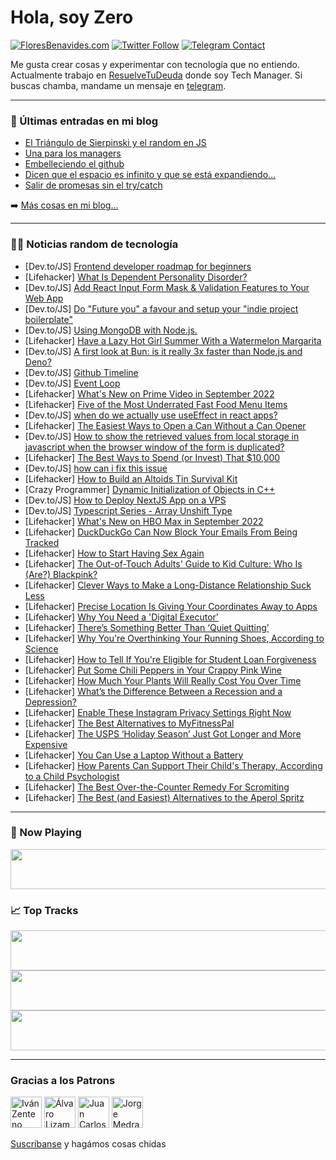 # Hola, soy Zero

[![FloresBenavides.com](https://img.shields.io/website?down_message=oops&label=MiBlog&style=for-the-badge&up_message=online&url=https%3A%2F%2Ffloresbenavides.com)](https://floresbenavides.com) [![Twitter Follow](https://img.shields.io/twitter/follow/ZeroDragon?color=%231DA1F2&label=Follow&logo=twitter&logoColor=ffffff&style=for-the-badge)](https://twitter.com/zerodragon) [![Telegram Contact](https://img.shields.io/badge/escr%C3%ADbeme-ZeroDragon-%2326A5E4?style=for-the-badge&logo=telegram)](https://t.me/zerodragon)

Me gusta crear cosas y experimentar con tecnología que no entiendo.
Actualmente trabajo en [ResuelveTuDeuda](http://github.com/resuelve) donde soy Tech Manager.
Si buscas chamba, mandame un mensaje en [telegram](https://t.me/zerodragon).

---

### 📕 Últimas entradas en mi blog
<!-- BLOG-POST-LIST:START -->
- [El Triángulo de Sierpinski y el random en JS](https://floresbenavides.com/el-triangulo-de-sierpinski-y-el-random-en-js/)
- [Una para los managers](https://floresbenavides.com/una-para-los-managers/)
- [Embelleciendo el github](https://floresbenavides.com/embelleciendo-el-github/)
- [Dicen que el espacio es infinito y que se está expandiendo…](https://floresbenavides.com/dicen-que-el-espacio-es-infinito-y-que-se-esta-expandiendo/)
- [Salir de promesas sin el try/catch](https://floresbenavides.com/salir-de-promesas-sin-el-try-catch/)
<!-- BLOG-POST-LIST:END -->

➡️ [Más cosas en mi blog...](https://floresbenavides.com)

---

### 👨‍💻 Noticias random de tecnología
<!-- TECH-POSTS:START -->
- [Dev.to/JS] [Frontend developer roadmap for beginners](https://dev.to/maurerkrisztian/frontend-developer-roadmap-for-beginners-15c4)
- [Lifehacker] [What Is Dependent Personality Disorder?](https://lifehacker.com/what-is-dependent-personality-disorder-1849462574)
- [Dev.to/JS] [Add React Input Form Mask &amp; Validation Features to Your Web App](https://dev.to/grapecity/add-react-input-form-mask-validation-features-to-your-web-app-48l6)
- [Dev.to/JS] [Do &quot;Future you&quot; a favour and setup your &quot;indie project boilerplate&quot;](https://dev.to/jamespohalloran/do-future-you-a-favour-and-setup-your-indie-project-boilerplate-16j1)
- [Dev.to/JS] [Using MongoDB with Node.js.](https://dev.to/backendbro/using-mongodb-with-nodejs-175l)
- [Lifehacker] [Have a Lazy Hot Girl Summer With a Watermelon Margarita](https://lifehacker.com/have-a-lazy-hot-girl-summer-with-a-watermelon-margarita-1849462237)
- [Dev.to/JS] [A first look at Bun: is it really 3x faster than Node.js and Deno?](https://dev.to/builderio/a-first-look-at-bun-is-it-really-3x-faster-than-nodejs-and-deno-45od)
- [Dev.to/JS] [Github Timeline](https://dev.to/semanteo/github-timeline-26mb)
- [Dev.to/JS] [Event Loop](https://dev.to/anandbiniya/event-loop-39a8)
- [Lifehacker] [What&#39;s New on Prime Video in September 2022](https://lifehacker.com/whats-new-on-prime-video-in-september-2022-1849462518)
- [Lifehacker] [Five of the Most Underrated Fast Food Menu Items](https://lifehacker.com/five-of-the-most-underrated-fast-food-menu-items-1849462125)
- [Dev.to/JS] [when do we actually use useEffect in react apps?](https://dev.to/erff_on/when-do-we-actually-use-useeffect-in-react-apps-5c50)
- [Lifehacker] [The Easiest Ways to Open a Can Without a Can Opener](https://lifehacker.com/the-easiest-ways-to-open-a-can-without-a-can-opener-1849462161)
- [Dev.to/JS] [How to show the retrieved values from local storage in javascript when the browser window of the form is duplicated?](https://dev.to/bilalahmedts/how-to-show-the-retrieved-values-from-local-storage-in-javascript-when-the-browser-window-of-the-form-is-duplicated-p6m)
- [Lifehacker] [The Best Ways to Spend &lpar;or Invest&rpar; That $10,000](https://lifehacker.com/the-best-ways-to-spend-or-invest-that-10-000-1849461953)
- [Dev.to/JS] [how can i fix this issue](https://dev.to/ayoubelsvg/how-can-i-fix-this-issue-2l25)
- [Lifehacker] [How to Build an Altoids Tin Survival Kit](https://lifehacker.com/how-to-build-an-altoids-tin-survival-kit-1849461946)
- [Crazy Programmer] [Dynamic Initialization of Objects in C++](https://www.thecrazyprogrammer.com/2022/08/dynamic-initialization-of-objects-in-c.html)
- [Dev.to/JS] [How to Deploy NextJS App on a VPS](https://dev.to/ranjan/how-to-deploy-nextjs-app-on-a-vps-13ji)
- [Dev.to/JS] [Typescript Series - Array Unshift Type](https://dev.to/sarmunbustillo/typescript-series-array-unshift-type-5c5e)
- [Lifehacker] [What&#39;s New on HBO Max in September 2022](https://lifehacker.com/whats-new-on-hbo-max-in-september-2022-1849458808)
- [Lifehacker] [DuckDuckGo Can Now Block Your Emails From Being Tracked](https://lifehacker.com/duckduckgo-can-now-block-your-emails-from-being-tracked-1849461485)
- [Lifehacker] [How to Start Having Sex Again](https://lifehacker.com/how-to-start-having-sex-again-1849457199)
- [Lifehacker] [The Out-of-Touch Adults&#39; Guide to Kid Culture: Who Is &lpar;Are?&rpar; Blackpink?](https://lifehacker.com/the-out-of-touch-adults-guide-to-kid-culture-who-is-a-1849460418)
- [Lifehacker] [Clever Ways to Make a Long-Distance Relationship Suck Less](https://lifehacker.com/clever-ways-to-make-a-long-distance-relationship-suck-l-1849459435)
- [Lifehacker] [Precise Location Is Giving Your Coordinates Away to Apps](https://lifehacker.com/precise-location-is-giving-your-coordinates-away-to-app-1849458216)
- [Lifehacker] [Why You Need a &#39;Digital Executor&#39;](https://lifehacker.com/why-you-need-a-digital-executor-1849458459)
- [Lifehacker] [There’s Something Better Than ‘Quiet Quitting’](https://lifehacker.com/there-s-something-better-than-quiet-quitting-1849457662)
- [Lifehacker] [Why You&#39;re Overthinking Your Running Shoes, According to Science](https://lifehacker.com/why-youre-overthinking-your-running-shoes-according-to-1849458897)
- [Lifehacker] [How to Tell If You&#39;re Eligible for Student Loan Forgiveness](https://lifehacker.com/how-to-tell-if-youre-eligible-for-student-loan-forgiven-1849458572)
- [Lifehacker] [Put Some Chili Peppers in Your Crappy Pink Wine](https://lifehacker.com/put-some-chili-peppers-in-your-shitty-pink-wine-1849458441)
- [Lifehacker] [How Much Your Plants Will Really Cost You Over Time](https://lifehacker.com/how-much-your-plants-will-really-cost-you-over-time-1849457189)
- [Lifehacker] [What’s the Difference Between a Recession and a Depression?](https://lifehacker.com/what-s-the-difference-between-a-recession-and-a-depress-1849458251)
- [Lifehacker] [Enable These Instagram Privacy Settings Right Now](https://lifehacker.com/enable-these-instagram-privacy-settings-right-now-1849456072)
- [Lifehacker] [The Best Alternatives to MyFitnessPal](https://lifehacker.com/the-best-alternatives-to-myfitnesspal-1849456879)
- [Lifehacker] [The USPS ‘Holiday Season’ Just Got Longer and More Expensive](https://lifehacker.com/the-usps-holiday-season-just-got-longer-and-more-expe-1849456901)
- [Lifehacker] [You Can Use a Laptop Without a Battery](https://lifehacker.com/you-can-use-a-laptop-without-a-battery-1849456604)
- [Lifehacker] [How Parents Can Support Their Child&#39;s Therapy, According to a Child Psychologist](https://lifehacker.com/how-parents-can-support-their-childs-therapy-according-1849448221)
- [Lifehacker] [The Best Over-the-Counter Remedy For Scromiting](https://lifehacker.com/the-best-over-the-counter-remedy-for-scromiting-1849455510)
- [Lifehacker] [The Best &lpar;and Easiest&rpar; Alternatives to the Aperol Spritz](https://lifehacker.com/the-best-and-easiest-alternatives-to-the-aperol-sprit-1849449968)<!-- TECH-POSTS:END -->

---

### 🎵 Now Playing
<a href="https://spotify-now-playing-dun.vercel.app/now-playing?open"><img src="https://spotify-now-playing-dun.vercel.app/now-playing" width="540" height="64"></a>

### 📈 Top Tracks
<a href="https://spotify-now-playing-dun.vercel.app/top-tracks?i=1&open"><img src="https://spotify-now-playing-dun.vercel.app/top-tracks?i=1" width="540" height="64"></a>
<a href="https://spotify-now-playing-dun.vercel.app/top-tracks?i=2&open"><img src="https://spotify-now-playing-dun.vercel.app/top-tracks?i=2" width="540" height="64"></a>
<a href="https://spotify-now-playing-dun.vercel.app/top-tracks?i=3&open"><img src="https://spotify-now-playing-dun.vercel.app/top-tracks?i=3" width="540" height="64"></a>

---

### Gracias a los Patrons
[<img src="https://avatars.githubusercontent.com/u/243380?v=4" alt="Iván Zenteno" width="50px">](https://github.com/k001) [<img src="https://avatars.githubusercontent.com/u/19955639?v=4" alt="Álvaro Lizama" width="50px">](https://github.com/alvarolizama) [<img src="https://avatars.githubusercontent.com/u/2718753?v=4" alt="Juan Carlos Ruiz" width="50px">](https://github.com/JuanCrg90) [<img src="https://avatars.githubusercontent.com/u/37025?v=4" alt="Jorge Medrano" width="50px">](https://github.com/h1pp1e) 

[Suscríbanse](https://www.patreon.com/zerodragon) y hagámos cosas chidas

